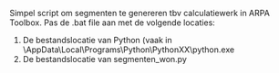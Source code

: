 Simpel script om segmenten te genereren tbv calculatiewerk in ARPA Toolbox.
Pas de .bat file aan met de volgende locaties:
1. De bestandslocatie van Python (vaak in \AppData\Local\Programs\Python\PythonXX\python.exe
2. De bestandslocatie van segmenten_won.py
